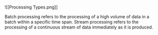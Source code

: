 ![[Processing Types.png]]

Batch processing refers to the processing of a high volume of data in a batch within a specific time span. Stream processing refers to the processing of a continuous stream of data immediately as it is produced.